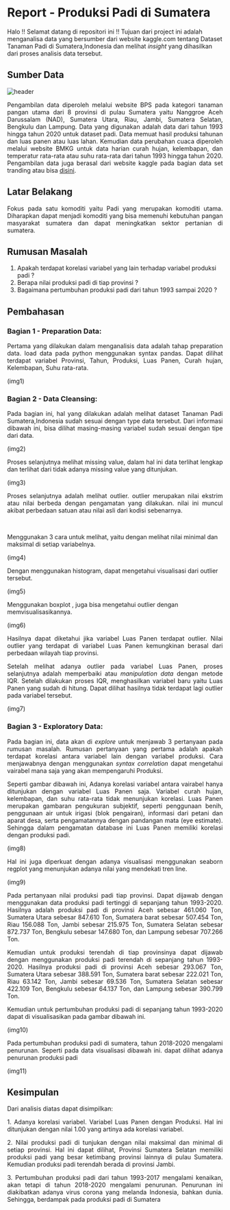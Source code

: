 # Report - Produksi Padi di Sumatera
Halo !! Selamat datang di repositori ini !! Tujuan dari project ini adalah menganalisa data yang bersumber dari website kaggle.com tentang Dataset Tanaman Padi di Sumatera,Indonesia dan melihat <i>insight</i> yang dihasilkan dari proses analisis data tersebut. 

## Sumber Data
![header](https://user-images.githubusercontent.com/98092595/208815878-21a86f4b-6427-4452-8587-344ae1baaf31.jpg)
<p align="justify">Pengambilan data diperoleh melalui website BPS pada kategori tanaman pangan utama dari 8 provinsi di pulau Sumatera yaitu Nanggroe Aceh Darussalam (NAD), Sumatera Utara, Riau, Jambi, Sumatera Selatan, Bengkulu dan Lampung. Data yang digunakan adalah data dari tahun 1993 hingga tahun 2020 untuk dataset padi. Data memuat hasil produksi tahunan dan luas panen atau luas lahan. Kemudian data perubahan cuaca diperoleh melalui website BMKG untuk data harian curah hujan, kelembapan, dan temperatur rata-rata atau suhu rata-rata dari tahun 1993 hingga tahun 2020. Pengambilan data juga berasal dari website kaggle pada bagian data set tranding atau bisa <a href="https://www.kaggle.com/datasets/ardikasatria/datasettanamanpadisumatera">disini</a>.</p>

## Latar Belakang
<p align="justify">Fokus pada satu komoditi yaitu Padi yang merupakan komoditi utama. Diharapkan dapat menjadi komoditi yang bisa memenuhi kebutuhan pangan masyarakat sumatera dan dapat meningkatkan sektor pertanian di sumatera.</p>

## Rumusan Masalah
1. Apakah terdapat korelasi variabel yang lain terhadap variabel produksi padi ?
2. Berapa nilai produksi padi di tiap provinsi ?
3. Bagaimana pertumbuhan produksi padi dari tahun 1993 sampai 2020 ?

## Pembahasan
<h3>Bagian 1 - Preparation Data:</h3>
<p align="justify">Pertama yang dilakukan dalam menganalisis data adalah tahap preparation data. load data pada python menggunakan syntax pandas. Dapat dilihat terdapat variabel Provinsi, Tahun, Produksi, Luas Panen, Curah hujan, Kelembapan, Suhu rata-rata.</p>
(img1)

<h3>Bagian 2 - Data Cleansing:</h3>
<p align="justify">Pada bagian ini, hal yang dilakukan adalah melihat dataset Tanaman Padi Sumatera,Indonesia sudah sesuai dengan type data tersebut. Dari informasi dibawah ini, bisa dilihat masing-masing variabel sudah sesuai dengan tipe dari data.</p>
(img2)
<p align="justify">Proses selanjutnya melihat missing value, dalam hal ini data terlihat lengkap dan terlihat dari tidak adanya missing value yang ditunjukan.</p>
(img3)
<p align="justify">Proses selanjutnya adalah melihat outlier. outlier merupakan nilai ekstrim atau nilai berbeda dengan pengamatan yang dilakukan. nilai ini muncul akibat perbedaan satuan atau nilai asli dari kodisi sebenarnya.</p>
<br>
<p>Menggunakan 3 cara untuk melihat, yaitu dengan melihat nilai minimal dan maksimal di setiap variabelnya.</p>
(img4)
<p>Dengan menggunakan histogram, dapat mengetahui visualisasi dari outlier tersebut.</p>
(img5)
<p>Menggunakan boxplot , juga bisa mengetahui outlier dengan memvisualisasikannya.</p>
(img6)
<p align="justify">Hasilnya dapat diketahui jika variabel Luas Panen terdapat outlier. Nilai outlier yang terdapat di variabel Luas Panen kemungkinan berasal dari perbedaan wilayah tiap provinsi.</p>
<p align="justify">Setelah melihat adanya outlier pada variabel Luas Panen, proses selanjutnya adalah memperbaiki atau <i>manipulation data</i> dengan metode IQR. Setelah dilakukan proses IQR, menghasilkan variabel baru yaitu Luas Panen yang sudah di hitung. Dapat dilihat hasilnya tidak terdapat lagi outlier pada variabel tersebut.</p>
(img7)

<h3>Bagian 3 - Exploratory Data:</h3>
<p align="justify">Pada bagian ini, data akan di <i>explore</i> untuk menjawab 3 pertanyaan pada rumusan masalah. Rumusan pertanyaan yang pertama adalah apakah terdapat korelasi antara variabel lain dengan variabel produksi. Cara menjawabnya dengan menggunakan <i>syntax correlation</i> dapat mengetahui vairabel mana saja yang akan mempengaruhi Produksi.</p>
<p align="justify">Seperti gambar dibawah ini, Adanya korelasi variabel antara vairabel hanya ditunjukan dengan variabel Luas Panen saja. Variabel curah hujan, kelembapan, dan suhu rata-rata tidak menunjukan korelasi. Luas Panen merupakan gambaran pengukuran subjektif, seperti penggunaan benih, penggunaan air untuk irigasi (blok pengairan), informasi dari petani dan aparat desa, serta pengamatannya dengan pandangan mata (eye estimate). Sehingga dalam pengamatan database ini Luas Panen memiliki korelasi dengan produksi padi. </p>
(img8)
<p align="justify">Hal ini juga diperkuat dengan adanya visualisasi menggunakan seaborn regplot yang menunjukan adanya nilai yang mendekati tren line.</p>
(img9)
<p align="justify">Pada pertanyaan nilai produksi padi tiap provinsi. Dapat dijawab dengan menggunakan data produksi padi tertinggi di sepanjang tahun 1993-2020. Hasilnya adalah produksi padi di provinsi Aceh sebesar 461.060 Ton, Sumatera Utara sebesar 847.610 Ton, Sumatera barat sebesar 507.454 Ton, Riau 156.088 Ton, Jambi sebesar 215.975 Ton, Sumatera Selatan sebesar 872.737 Ton, Bengkulu sebesar 147.680 Ton, dan Lampung sebesar 707.266 Ton.</p>
<p align="justify">Kemudian untuk produksi terendah di tiap provinsinya dapat dijawab dengan menggunakan produksi padi terendah di sepanjang tahun 1993-2020. Hasilnya produksi padi di provinsi Aceh sebesar 293.067 Ton, Sumatera Utara sebesar 388.591 Ton, Sumatera barat sebesar 222.021 Ton, Riau 63.142 Ton, Jambi sebesar 69.536 Ton, Sumatera Selatan sebesar 422.109 Ton, Bengkulu sebesar 64.137 Ton, dan Lampung sebesar 390.799 Ton.</p>
<p align="justify">Kemudian untuk pertumbuhan produksi padi di sepanjang tahun 1993-2020 dapat di visualisasikan pada gambar dibawah ini.</p>
(img10)
<p align="justify">Pada pertumbuhan produksi padi di sumatera, tahun 2018-2020 mengalami penurunan. Seperti pada data visualisasi dibawah ini. dapat dilihat adanya penurunan produksi padi</p>
(img11)

## Kesimpulan
Dari analisis diatas dapat disimpilkan:
<p align="justify">1. Adanya korelasi variabel. Variabel Luas Panen dengan Produksi. Hal ini ditunjukan dengan nilai 1.00 yang artinya ada korelasi variabel.</p> 
<p align="justify">2. Nilai produksi padi di tunjukan dengan nilai maksimal dan minimal di setiap provinsi. Hal ini dapat dilihat, Provinsi Sumatera Selatan memiliki produksi padi yang besar ketimbang provinsi lainnya di pulau Sumatera. Kemudian produksi padi terendah berada di provinsi Jambi.</p>
<p align="justify">3. Pertumbuhan produksi padi dari tahun 1993-2017 mengalami kenaikan, akan tetapi di tahun 2018-2020 mengalami penurunan. Penurunan ini diakibatkan adanya virus corona yang melanda Indonesia, bahkan dunia. Sehingga, berdampak pada produksi padi di Sumatera</p>
